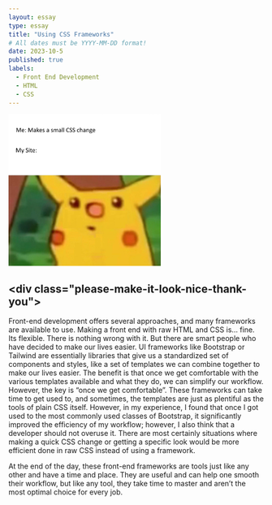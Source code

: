 ```yaml
---
layout: essay
type: essay
title: "Using CSS Frameworks"
# All dates must be YYYY-MM-DD format!
date: 2023-10-5
published: true
labels:
  - Front End Development
  - HTML
  - CSS
---
```


<img width="300px" class="rounded float-start pe-4" src="../img/pokemon_meme.png">
</br>

## \<div class="please-make-it-look-nice-thank-you"></div>
Front-end development offers several approaches, and many frameworks are available to use. Making a front end with raw HTML and CSS is… fine. Its flexible. There is nothing wrong with it. But there are smart people who have decided to make our lives easier. UI frameworks like Bootstrap or Tailwind are essentially libraries that give us a standardized set of components and styles, like a set of templates we can combine together to make our lives easier. The benefit is that once we get comfortable with the various templates available and what they do, we can simplify our workflow. However, the key is “once we get comfortable”. These frameworks can take time to get used to, and sometimes, the templates are just as plentiful as the tools of plain CSS itself. However, in my experience, I found that once I got used to the most commonly used classes of Bootstrap, it significantly improved the efficiency of my workflow; however, I also think that a developer should not overuse it. There are most certainly situations where making a quick CSS change or getting a specific look would be more efficient done in raw CSS instead of using a framework.

At the end of the day, these front-end frameworks are tools just like any other and have a time and place. They are useful and can help one smooth their workflow, but like any tool, they take time to master and aren’t the most optimal choice for every job.
